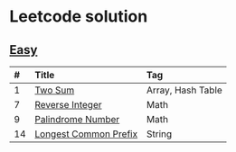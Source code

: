 ﻿# Leetcode solution

## [Easy]

| #    | Title                                                             | Tag                                               |
| :--- | :---------------------------------------------------------------- | :------------------------------------------------ |
| 1    | [Two Sum][0001]                                                   | Array, Hash Table                                 |
| 7    | [Reverse Integer][0007]                                           | Math                                              |
| 9    | [Palindrome Number][0009]                                         | Math                                              |
| 14   | [Longest Common Prefix][0014]                                     | String   

[Easy]: https://github.com/cudhuy/leetcode-solution/tree/main/Easy
[0001]: https://github.com/cudhuy/leetcode-solution/blob/main/Easy/0001.cpp
[0007]: https://github.com/cudhuy/leetcode-solution/blob/main/Easy/0007.cpp
[0009]: https://github.com/cudhuy/leetcode-solution/blob/main/Easy/0009.cpp
[0014]: https://github.com/cudhuy/leetcode-solution/blob/main/Easy/0014.cpp


